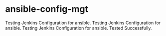 # ansible-config-mgt

Testing Jenkins Configuration for ansible.
Testing Jenkins Configuration for ansible.
Testing Jenkins Configuration for ansible.
Tested Successfully.

